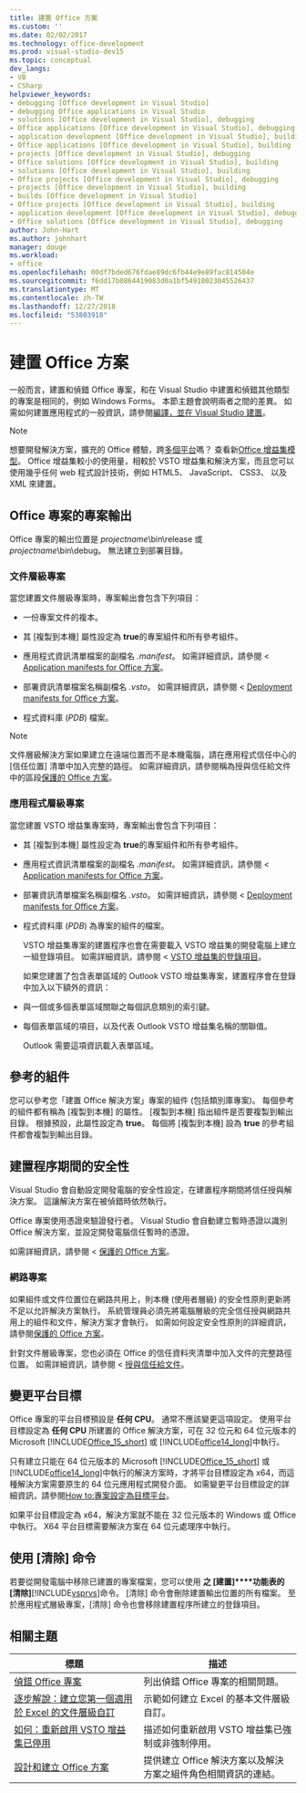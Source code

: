 ```yaml
---
title: 建置 Office 方案
ms.custom: ''
ms.date: 02/02/2017
ms.technology: office-development
ms.prod: visual-studio-dev15
ms.topic: conceptual
dev_langs:
- VB
- CSharp
helpviewer_keywords:
- debugging [Office development in Visual Studio]
- debugging Office applications in Visual Studio
- solutions [Office development in Visual Studio], debugging
- Office applications [Office development in Visual Studio], debugging
- application development [Office development in Visual Studio], building
- Office applications [Office development in Visual Studio], building
- projects [Office development in Visual Studio], debugging
- Office solutions [Office development in Visual Studio], building
- solutions [Office development in Visual Studio], building
- Office projects [Office development in Visual Studio], debugging
- projects [Office development in Visual Studio], building
- builds [Office development in Visual Studio]
- Office projects [Office development in Visual Studio], building
- application development [Office development in Visual Studio], debugging
- Office solutions [Office development in Visual Studio], debugging
author: John-Hart
ms.author: johnhart
manager: douge
ms.workload:
- office
ms.openlocfilehash: 00df7bded676fdae89dc6fb44e9e89fac814504e
ms.sourcegitcommit: f6dd17b0864419083d0a1bf54910023045526437
ms.translationtype: MT
ms.contentlocale: zh-TW
ms.lasthandoff: 12/27/2018
ms.locfileid: "53803918"
---
```

# <a name="build-office-solutions"></a>建置 Office 方案
  一般而言，建置和偵錯 Office 專案，和在 Visual Studio 中建置和偵錯其他類型的專案是相同的，例如 Windows Forms。 本節主題會說明兩者之間的差異。 如需如何建置應用程式的一般資訊，請參閱[編譯，並在 Visual Studio 建置](../ide/compiling-and-building-in-visual-studio.md)。

> [!NOTE]
>  想要開發解決方案，擴充的 Office 體驗，跨[多個平台](https://dev.office.com/add-in-availability)嗎？ 查看新[Office 增益集模型](https://dev.office.com/docs/add-ins/overview/office-add-ins)。 Office 增益集較小的使用量，相較於 VSTO 增益集和解決方案，而且您可以使用幾乎任何 web 程式設計技術，例如 HTML5、 JavaScript、 CSS3、 以及 XML 來建置。

## <a name="project-output-for-office-projects"></a>Office 專案的專案輸出
 Office 專案的輸出位置是 *projectname*\bin\release 或 *projectname*\bin\debug。 無法建立到部署目錄。

### <a name="document-level-projects"></a>文件層級專案
 當您建置文件層級專案時，專案輸出會包含下列項目：

-   一份專案文件的複本。

-   其 [複製到本機]  屬性設定為 **true**的專案組件和所有參考組件。

-   應用程式資訊清單檔案的副檔名 *.manifest*。 如需詳細資訊，請參閱 < [Application manifests for Office 方案](../vsto/application-manifests-for-office-solutions.md)。

-   部署資訊清單檔案名稱副檔名 *.vsto*。 如需詳細資訊，請參閱 < [Deployment manifests for Office 方案](../vsto/deployment-manifests-for-office-solutions.md)。

-   程式資料庫 (*PDB*) 檔案。

> [!NOTE]
>  文件層級解決方案如果建立在遠端位置而不是本機電腦，請在應用程式信任中心的 [信任位置] 清單中加入完整的路徑。 如需詳細資訊，請參閱稱為授與信任給文件中的區段[保護的 Office 方案](../vsto/securing-office-solutions.md)。

### <a name="application-level-projects"></a>應用程式層級專案
 當您建置 VSTO 增益集專案時，專案輸出會包含下列項目：

- 其 [複製到本機]  屬性設定為 **true**的專案組件和所有參考組件。

- 應用程式資訊清單檔案的副檔名 *.manifest*。 如需詳細資訊，請參閱 < [Application manifests for Office 方案](../vsto/application-manifests-for-office-solutions.md)。

- 部署資訊清單檔案名稱副檔名 *.vsto*。 如需詳細資訊，請參閱 < [Deployment manifests for Office 方案](../vsto/deployment-manifests-for-office-solutions.md)。

- 程式資料庫 (*PDB*) 為專案的組件的檔案。

  VSTO 增益集專案的建置程序也會在需要載入 VSTO 增益集的開發電腦上建立一組登錄項目。 如需詳細資訊，請參閱 < [VSTO 增益集的登錄項目](../vsto/registry-entries-for-vsto-add-ins.md)。

  如果您建置了包含表單區域的 Outlook VSTO 增益集專案，建置程序會在登錄中加入以下額外的資訊：

- 與一個或多個表單區域關聯之每個訊息類別的索引鍵。

- 每個表單區域的項目，以及代表 Outlook VSTO 增益集名稱的關聯值。

  Outlook 需要這項資訊載入表單區域。

## <a name="referenced-assemblies"></a>參考的組件
 您可以參考您「建置 Office 解決方案」專案的組件 (包括類別庫專案)。 每個參考的組件都有稱為 [複製到本機] 的屬性。 [複製到本機] 指出組件是否要複製到輸出目錄。 根據預設，此屬性設定為 **true**。 每個將 [複製到本機]  設為 **true** 的參考組件都會複製到輸出目錄。

## <a name="security-during-the-build-process"></a>建置程序期間的安全性
 Visual Studio 會自動設定開發電腦的安全性設定，在建置程序期間將信任授與解決方案。 這讓解決方案在被偵錯時依然執行。

 Office 專案使用憑證來驗證發行者。 Visual Studio 會自動建立暫時憑證以識別 Office 解決方案，並設定開發電腦信任暫時的憑證。

 如需詳細資訊，請參閱 <<c0> [ 保護的 Office 方案](../vsto/securing-office-solutions.md)。

### <a name="network-projects"></a>網路專案
 如果組件或文件位置位在網路共用上，則本機 (使用者層級) 的安全性原則更新將不足以允許解決方案執行。 系統管理員必須先將電腦層級的完全信任授與網路共用上的組件和文件，解決方案才會執行。 如需如何設定安全性原則的詳細資訊，請參閱[保護的 Office 方案](../vsto/securing-office-solutions.md)。

 針對文件層級專案，您也必須在 Office 的信任資料夾清單中加入文件的完整路徑位置。 如需詳細資訊，請參閱 <<c0> [ 授與信任給文件](../vsto/granting-trust-to-documents.md)。

## <a name="change-the-platform-target"></a>變更平台目標
 Office 專案的平台目標預設是 **任何 CPU**。 通常不應該變更這項設定。 使用平台目標設定為 **任何 CPU** 所建置的 Office 解決方案，可在 32 位元和 64 位元版本的 Microsoft [!INCLUDE[Office_15_short](../vsto/includes/office-15-short-md.md)] 或 [!INCLUDE[office14_long](../vsto/includes/office14-long-md.md)]中執行。

 只有建立只能在 64 位元版本的 Microsoft [!INCLUDE[Office_15_short](../vsto/includes/office-15-short-md.md)] 或 [!INCLUDE[office14_long](../vsto/includes/office14-long-md.md)]中執行的解決方案時，才將平台目標設定為 x64，而這種解決方案需要原生的 64 位元應用程式開發介面。 如需變更平台目標設定的詳細資訊，請參閱[How to:專案設定為目標平台](../ide/how-to-configure-projects-to-target-platforms.md)。

 如果平台目標設定為 x64，解決方案就不能在 32 位元版本的 Windows 或 Office 中執行。 X64 平台目標需要解決方案在 64 位元處理序中執行。

## <a name="use-the-clean-command"></a>使用 [清除] 命令
 若要從開發電腦中移除已建置的專案檔案，您可以使用 **之 [建置]****功能表的 [清除]**[!INCLUDE[vsprvs](../sharepoint/includes/vsprvs-md.md)]命令。 [清除]  命令會刪除建置輸出位置的所有檔案。 至於應用程式層級專案，[清除]  命令也會移除建置程序所建立的登錄項目。

## <a name="related-topics"></a>相關主題

|標題|描述|
|-----------|-----------------|
|[偵錯 Office 專案](../vsto/debugging-office-projects.md)|列出偵錯 Office 專案的相關問題。|
|[逐步解說：建立您第一個適用於 Excel 的文件層級自訂](../vsto/walkthrough-creating-your-first-document-level-customization-for-excel.md)|示範如何建立 Excel 的基本文件層級自訂。|
|[如何：重新啟用 VSTO 增益集已停用](../vsto/how-to-re-enable-a-vsto-add-in-that-has-been-disabled.md)|描述如何重新啟用 VSTO 增益集已強制或非強制停用。|
|[設計和建立 Office 方案](../vsto/designing-and-creating-office-solutions.md)|提供建立 Office 解決方案以及解決方案之組件角色相關資訊的連結。|